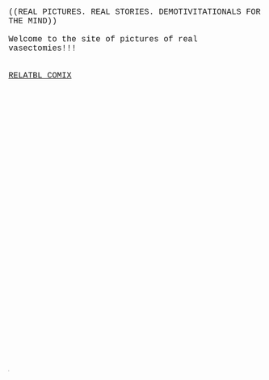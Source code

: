 <p style = "font-family:courier;font-size:16px;">
   <br>
   ((REAL PICTURES. REAL STORIES. DEMOTIVITATIONALS FOR THE MIND)) 
<br>
<br> 
   Welcome to the site of pictures of real vasectomies!!! 
<br>
<br>
<br>
<a href="relatblcomix.html">RELATBL COMIX
<br>
<br>
<br>
<br>
<br>
<br>
<br>
<br>
<br>
<br>
<br>
<br>
<br>
<br>
<br>
<br>
<br>
<br>
<br>
<br>
<br>
<br>
<br>
<br>
<br>
<br>
<br>
<br>
<br>
<br>
<br>
<br>

 
 <p style = "font-family:courier;font-size:1px;">
 <a href="http://www.mountainyahoos.com/SkiResorts/Mascots/TheCanyons-UT_Mascot-Murdock_KS_IMG_0804_680x921.jpg">o </a>
         </ul> 
